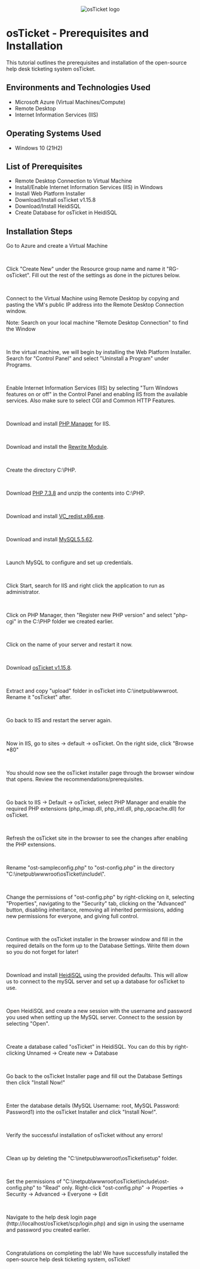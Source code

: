 <p align="center">
<img src="https://i.imgur.com/Clzj7Xs.png" alt="osTicket logo"/>
</p>

<h1>osTicket - Prerequisites and Installation</h1>
This tutorial outlines the prerequisites and installation of the open-source help desk ticketing system osTicket.<br />


<h2>Environments and Technologies Used</h2>

- Microsoft Azure (Virtual Machines/Compute)
- Remote Desktop
- Internet Information Services (IIS)

<h2>Operating Systems Used </h2>

- Windows 10</b> (21H2)

<h2>List of Prerequisites</h2>

- Remote Desktop Connection to Virtual Machine
- Install/Enable Internet Information Services (IIS) in Windows
- Install Web Platform Installer
- Download/Install osTicket v1.15.8
- Download/Install HeidiSQL
- Create Database for osTicket in HeidiSQL

<h2>Installation Steps</h2>

<p>
Go to Azure and create a Virtual Machine
</p>
<br />

<p>
Click "Create New" under the Resource group name and name it "RG-osTicket". Fill out the rest of the settings as done in the pictures below.
</p>
<br />

<p>
Connect to the Virtual Machine using Remote Desktop by copying and pasting the VM's public IP address into the Remote Desktop Connection window.
  
  Note: Search on your local machine "Remote Desktop Connection" to find the Window
</p>
<br />

<p>
In the virtual machine, we will begin by installing the Web Platform Installer. Search for "Control Panel" and select "Uninstall a Program" under Programs.

</p>
<br />

<p>
Enable Internet Information Services (IIS) by selecting "Turn Windows features on or off" in the Control Panel and enabling IIS from the available services. Also make sure to select CGI and Common HTTP Features.

</p>
<br />

<p>
Download and install <a href="https://drive.google.com/file/d/1RHsNd4eWIOwaNpj3JW4vzzmzNUH86wY_/view">PHP Manager</a> for IIS.
</p>
<br />

<p>
Download and install the <a href="https://drive.google.com/file/d/1tIK9GZBKj1JyUP87eewxgdNqn9pZmVmY/view">Rewrite Module</a>.
</p>
<br />

<p>
Create the directory C:\PHP.
</p>
<br />

<p>
Download <a href="https://drive.google.com/file/d/1snNMtLdCOpMtkCyD4mvl9yOOmvVIp9fP/view">PHP 7.3.8</a> and unzip the contents into C:\PHP.
</p>
<br />

<p>
Download and install <a href="https://drive.google.com/file/d/1s1OsGF3-ioO0_9LYizPRiVuIkb3lFJgH/view">VC_redist.x86.exe</a>.
</p>
<br />

<p>
Download and install <a href="https://drive.google.com/file/d/1_OWh9p7VQLcrB0q_V7qT8yHl0xo5gv7z/view">MySQL5.5.62</a>.
</p>
<br />
  
  
<p>
Launch MySQL to configure and set up credentials. 
</p>
<br />

<p>
Click Start, search for IIS and right click the application to run as administrator.
</p>
<br />

<p>
Click on PHP Manager, then "Register new PHP version" and select "php-cgi" in the C:\PHP folder we created earlier.
</p>
<br />

<p>
Click on the name of your server and restart it now.
</p>
<br />

<p>
Download <a href="https://drive.google.com/file/d/1VeVXKlzHDRjeaVUL99ptq7qYbrbXdFxJ/view?usp=drive_link">osTicket v1.15.8</a>.
</p>
<br />

<p>
Extract and copy "upload" folder in osTicket into C:\inetpub\wwwroot. Rename it "osTicket" after.
</p>
<br />

<p>
Go back to IIS and restart the server again.
</p>
<br />

<p>
Now in IIS, go to sites -> default -> osTicket. On the right side, click "Browse *80"
</p>
<br />

<p>
You should now see the osTicket installer page through the browser window that opens. Review the recommendations/prerequisites.
</p>
<br />

<p>
Go back to IIS -> Default -> osTicket, select PHP Manager and enable the required PHP extensions (php_imap.dll, php_intl.dll, php_opcache.dll) for osTicket.
</p>
<br />

<p>
Refresh the osTicket site in the browser to see the changes after enabling the PHP extensions.
</p>
<br />

<p>
Rename "ost-sampleconfig.php" to "ost-config.php" in the directory "C:\inetpub\wwwroot\osTicket\include\".
</p>
<br />

<p>
Change the permissions of "ost-config.php" by right-clicking on it, selecting "Properties", navigating to the "Security" tab, clicking on the "Advanced" button, disabling inheritance, removing all inherited permissions, adding new permissions for everyone, and giving full control.
</p>
<br />

<p>
Continue with the osTicket installer in the browser window and fill in the required details on the form up to the Database Settings. Write them down so you do not forget for later!
</p>
<br />

<p>
Download and install <a href="https://docs.google.com/document/d/1WovrX2DaS9xkfaSr4LXyB4YnnWpXIgPCMMbbfgHmGVw/edit?usp=drive_link">HeidiSQL</a> using the provided defaults. This will allow us to connect to the mySQL server and set up a database for osTicket to use. 
</p>
<br />

<p>
Open HeidiSQL and create a new session with the username and password you used when setting up the MySQL server. Connect to the session by selecting "Open".
</p>
<br />

<p>
Create a database called "osTicket" in HeidiSQL. You can do this by right-clicking Unnamed -> Create new -> Database
</p>
<br />

<p>
Go back to the osTicket Installer page and fill out the Database Settings then click "Install Now!"
</p>
<br />

<p>
Enter the database details (MySQL Username: root, MySQL Password: Password1) into the osTicket Installer and click "Install Now!".
</p>
<br />

<p>
Verify the successful installation of osTicket without any errors!
</p>
<br />

<p>
Clean up by deleting the "C:\inetpub\wwwroot\osTicket\setup" folder.
</p>
<br />

<p>
Set the permissions of "C:\inetpub\wwwroot\osTicket\include\ost-config.php" to "Read" only. Right-click "ost-config.php" -> Properties -> Security -> Advanced -> Everyone -> Edit
</p>
<br />

<p>
Navigate to the help desk login page (http://localhost/osTicket/scp/login.php) and sign in using the username and password you created earlier.
</p>
<br />

<p>
Congratulations on completing the lab! We have successfully installed the open-source help desk ticketing system, osTicket!
</p>
<br />
